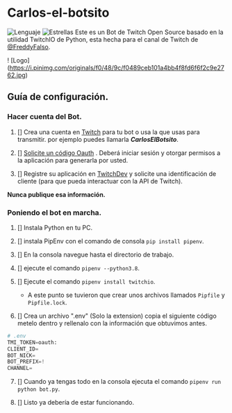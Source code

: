 # Carlos-el-botsito
![Lenguaje](https://img.shields.io/badge/Python-3.8-yellow?style=plastic&logo=python)
![Estrellas](https://img.shields.io/github/stars/pandao/carlos-el-botsito.svg)
Este es un Bot de Twitch Open Source basado en la utilidad TwitchIO de Python, esta hecha para el canal de Twitch de [@FreddyFalso](https://twitch.tv/freddyfalso).

! [Logo] 
(https://i.pinimg.com/originals/f0/48/9c/f0489ceb101a4bb4f8fd6f6f2c9e2762.jpg)

## Guía de configuración.

### Hacer cuenta del Bot.

1. [] Crea una cuenta en [Twitch](https://twitch.tv/) para tu bot o usa la que usas para transmitir. por ejemplo puedes llamarla ***CarlosElBotsito***.

2. [] [Solicite un código Oauth](https://twitchapps.com/tmi/) . Deberá iniciar sesión y otorgar permisos a la aplicación para generarla por usted.

3. [] Registre su aplicación en [TwitchDev](https://dev.twitch.tv/console/apps/create) y solicite una identificación de cliente (para que pueda interactuar con la API de Twitch).

**Nunca publique esa información.**

### Poniendo el bot en marcha.

1. [] Instala Python en tu PC.

2. [] instala PipEnv con el comando de consola `pip install pipenv`. 

3. [] En la consola navegue hasta el directorio de trabajo.

4. [] ejecute el comando `pipenv --python3.8`.

5. [] Ejecute el comando `pipenv install twitchio`.

    - A este punto se tuvieron que crear unos archivos llamados `Pipfile` y `Pipfile.lock`.

6. [] Crea un archivo ".env" (Solo la extension) copia el siguiente código metelo dentro y rellenalo con la información que obtuvimos antes.

```python
# .env
TMI_TOKEN=oauth:
CLIENT_ID=
BOT_NICK=
BOT_PREFIX=!
CHANNEL=
```

7. [] Cuando ya tengas todo en la consola ejecuta el comando `pipenv run python bot.py`.

8. [] Listo ya debería de estar funcionando.
